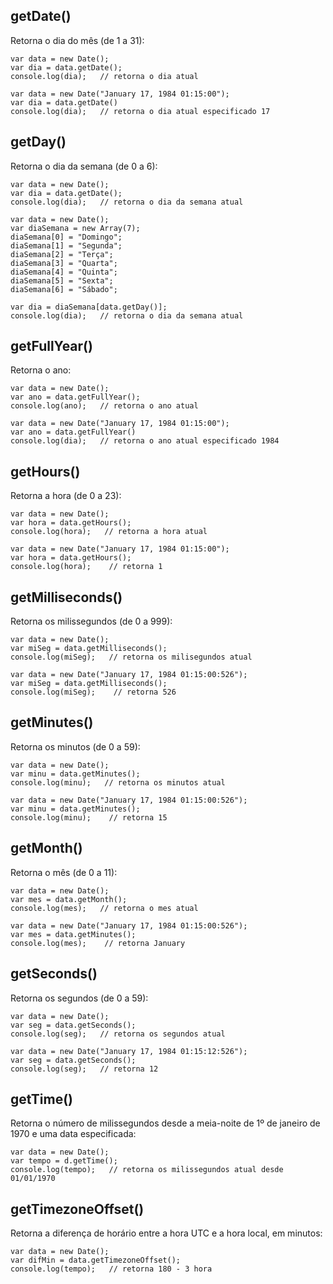 ## getDate()
Retorna o dia do mês (de 1 a 31):

    var data = new Date();
    var dia = data.getDate();
    console.log(dia);   // retorna o dia atual
    
    var data = new Date("January 17, 1984 01:15:00");
    var dia = data.getDate()
    console.log(dia);   // retorna o dia atual especificado 17

## getDay()
Retorna o dia da semana (de 0 a 6):

    var data = new Date();
    var dia = data.getDate();
    console.log(dia);   // retorna o dia da semana atual
    
    var data = new Date();
    var diaSemana = new Array(7);
    diaSemana[0] = "Domingo";
    diaSemana[1] = "Segunda";
    diaSemana[2] = "Terça";
    diaSemana[3] = "Quarta";
    diaSemana[4] = "Quinta";
    diaSemana[5] = "Sexta";
    diaSemana[6] = "Sábado";

    var dia = diaSemana[data.getDay()];
    console.log(dia);   // retorna o dia da semana atual

## getFullYear()
Retorna o ano:

    var data = new Date();
    var ano = data.getFullYear();
    console.log(ano);   // retorna o ano atual
    
    var data = new Date("January 17, 1984 01:15:00");
    var ano = data.getFullYear()
    console.log(dia);   // retorna o ano atual especificado 1984

## getHours()
Retorna a hora (de 0 a 23):

    var data = new Date();
    var hora = data.getHours();
    console.log(hora);   // retorna a hora atual
    
    var data = new Date("January 17, 1984 01:15:00");
    var hora = data.getHours();
    console.log(hora);    // retorna 1

## getMilliseconds()
Retorna os milissegundos (de 0 a 999):

    var data = new Date();
    var miSeg = data.getMilliseconds();
    console.log(miSeg);   // retorna os milisegundos atual
    
    var data = new Date("January 17, 1984 01:15:00:526");
    var miSeg = data.getMilliseconds();
    console.log(miSeg);    // retorna 526

## getMinutes()
Retorna os minutos (de 0 a 59):

    var data = new Date();
    var minu = data.getMinutes();
    console.log(minu);   // retorna os minutos atual
    
    var data = new Date("January 17, 1984 01:15:00:526");
    var minu = data.getMinutes();
    console.log(minu);    // retorna 15

## getMonth()
Retorna o mês (de 0 a 11):

    var data = new Date();
    var mes = data.getMonth();
    console.log(mes);   // retorna o mes atual
    
    var data = new Date("January 17, 1984 01:15:00:526");
    var mes = data.getMinutes();
    console.log(mes);    // retorna January

## getSeconds()
Retorna os segundos (de 0 a 59):

    var data = new Date();
    var seg = data.getSeconds();
    console.log(seg);   // retorna os segundos atual
    
    var data = new Date("January 17, 1984 01:15:12:526");
    var seg = data.getSeconds();
    console.log(seg);   // retorna 12

## getTime()
Retorna o número de milissegundos desde a meia-noite de 1º de janeiro de 1970 e uma data especificada:

    var data = new Date();
    var tempo = d.getTime();
    console.log(tempo);   // retorna os milissegundos atual desde 01/01/1970

## getTimezoneOffset()
Retorna a diferença de horário entre a hora UTC e a hora local, em minutos:

    var data = new Date();
    var difMin = data.getTimezoneOffset();
    console.log(tempo);   // retorna 180 - 3 hora
